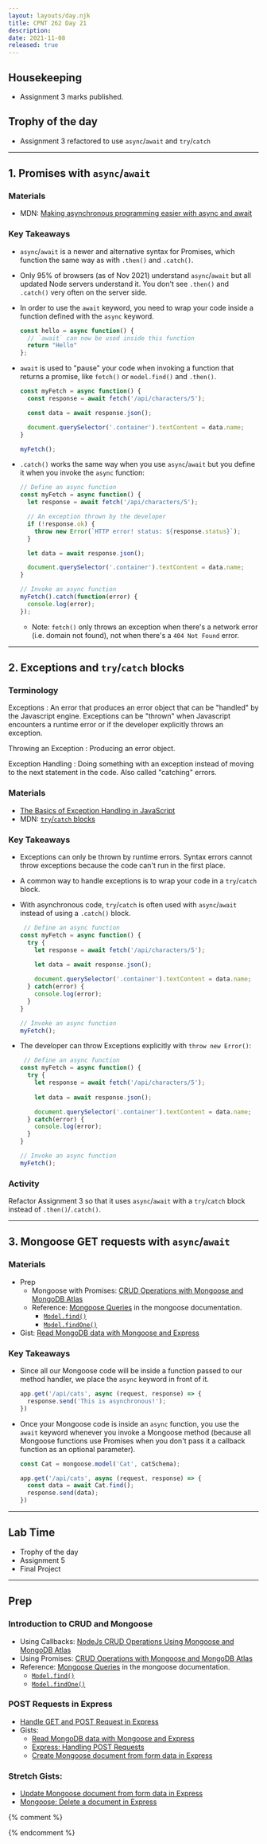 ```yaml
---
layout: layouts/day.njk
title: CPNT 262 Day 21
description: 
date: 2021-11-08
released: true
---
```


## Housekeeping
- Assignment 3 marks published.

## Trophy of the day
- Assignment 3 refactored to use `async`/`await` and `try`/`catch`

---

## 1. Promises with `async`/`await`
### Materials
- MDN: [Making asynchronous programming easier with async and await](https://developer.mozilla.org/en-US/docs/Learn/JavaScript/Asynchronous/Async_await)

### Key Takeaways
- `async`/`await` is a newer and alternative syntax for Promises, which function the same way as with `.then()` and `.catch()`.
- Only 95% of browsers (as of Nov 2021) understand `async`/`await` but all updated Node servers understand it. You don't see `.then()` and `.catch()` very often on the server side.
- In order to use the `await` keyword, you need to wrap your code inside a function defined with the `async` keyword.

    ```js
    const hello = async function() { 
      // `await` can now be used inside this function
      return "Hello" 
    };
    ```

- `await` is used to "pause" your code when invoking a function that returns a promise, like `fetch()` or `model.find()` and `.then()`.

    ```js
    const myFetch = async function() {
      const response = await fetch('/api/characters/5');

      const data = await response.json();

      document.querySelector('.container').textContent = data.name;
    }

    myFetch();
    ```

- `.catch()` works the same way when you use `async`/`await` but you define it when you invoke the `async` function:

    ```js
    // Define an async function
    const myFetch = async function() {
      let response = await fetch('/api/characters/5');

      // An exception thrown by the developer
      if (!response.ok) {
        throw new Error(`HTTP error! status: ${response.status}`);
      }

      let data = await response.json();

      document.querySelector('.container').textContent = data.name;
    }

    // Invoke an async function
    myFetch().catch(function(error) {
      console.log(error);
    });
    ```

    - Note: `fetch()` only throws an exception when there's a network error (i.e. domain not found), not when there's a `404 Not Found` error.

---

## 2. Exceptions and `try`/`catch` blocks
### Terminology
Exceptions
: An error that produces an error object that can be "handled" by the Javascript engine. Exceptions can be "thrown" when Javascript encounters a runtime error or if the developer explicitly throws an exception.

Throwing an Exception
: Producing an error object.

Exception Handling
: Doing something with an exception instead of moving to the next statement in the code. Also called "catching" errors.

### Materials
- [The Basics of Exception Handling in JavaScript](https://www.section.io/engineering-education/exception-handling-in-javascript/)
- MDN: [`try`/`catch` blocks](https://developer.mozilla.org/en-US/docs/Web/JavaScript/Reference/Statements/try...catch)

### Key Takeaways
- Exceptions can only be thrown by runtime errors. Syntax errors cannot throw exceptions because the code can't run in the first place.
- A common way to handle exceptions is to wrap your code in a `try`/`catch` block.
- With asynchronous code, `try`/`catch` is often used with `async`/`await` instead of using a `.catch()` block.

    ```js
     // Define an async function
    const myFetch = async function() {
      try {
        let response = await fetch('/api/characters/5');
        
        let data = await response.json();

        document.querySelector('.container').textContent = data.name;
      } catch(error) {
        console.log(error);
      }
    }

    // Invoke an async function
    myFetch();   
    ```
- The developer can throw Exceptions explicitly with `throw new Error()`:

    ```js
     // Define an async function
    const myFetch = async function() {
      try {
        let response = await fetch('/api/characters/5');
        
        let data = await response.json();

        document.querySelector('.container').textContent = data.name;
      } catch(error) {
        console.log(error);
      }
    }

    // Invoke an async function
    myFetch();   
    ```

### Activity
Refactor Assignment 3 so that it uses `async`/`await` with a `try`/`catch` block instead of `.then()`/`.catch()`.

---

## 3. Mongoose GET requests with `async`/`await`
### Materials
- Prep
    - Mongoose with Promises: [CRUD Operations with Mongoose and MongoDB Atlas](https://www.digitalocean.com/community/tutorials/nodejs-crud-operations-mongoose-mongodb-atlas)
    - Reference: [Mongoose Queries](https://mongoosejs.com/docs/queries.html) in the mongoose documentation.
        - [`Model.find()`](https://mongoosejs.com/docs/api.html#model_Model.find)
        - [`Model.findOne()`](https://mongoosejs.com/docs/api.html#model_Model.findOne)
- Gist: [Read MongoDB data with Mongoose and Express](https://gist.github.com/acidtone/de24abff567b3b2bf90b1af35bc3a23a)  


### Key Takeaways
- Since all our Mongoose code will be inside a function passed to our method handler, we place the `async` keyword in front of it.
    
    ```js
    app.get('/api/cats', async (request, response) => {
      response.send('This is asynchronous!');
    })
    ```
- Once your Mongoose code is inside an `async` function, you use the `await` keyword whenever you invoke a Mongoose method (because all Mongoose functions use Promises when you don't pass it a callback function as an optional parameter).

    ```js
    const Cat = mongoose.model('Cat', catSchema);
    
    app.get('/api/cats', async (request, response) => {
      const data = await Cat.find();
      response.send(data);
    })
    ```

---

## Lab Time
- Trophy of the day
- Assignment 5
- Final Project

---

## Prep
### Introduction to CRUD and Mongoose
- Using Callbacks: [NodeJs CRUD Operations Using Mongoose and MongoDB Atlas](https://www.geeksforgeeks.org/nodejs-crud-operations-using-mongoose-and-mongodb-atlas/)
- Using Promises: [CRUD Operations with Mongoose and MongoDB Atlas](https://www.digitalocean.com/community/tutorials/nodejs-crud-operations-mongoose-mongodb-atlas)
- Reference: [Mongoose Queries](https://mongoosejs.com/docs/queries.html) in the mongoose documentation.
    - [`Model.find()`](https://mongoosejs.com/docs/api.html#model_Model.find)
    - [`Model.findOne()`](https://mongoosejs.com/docs/api.html#model_Model.findOne)
### POST Requests in Express
- [Handle GET and POST Request in Express](https://codeforgeek.com/handle-get-post-request-express-4/)
- Gists: 
    - [Read MongoDB data with Mongoose and Express](https://gist.github.com/acidtone/de24abff567b3b2bf90b1af35bc3a23a)        
    - [Express: Handling POST Requests](https://gist.github.com/acidtone/008bde16ec883f5b8cda22417623d435)
    - [Create Mongoose document from form data in Express](https://gist.github.com/acidtone/c69a20727a1e11c58fcc9ff0503b1471)
### Stretch Gists: 
- [Update Mongoose document from form data in Express](https://gist.github.com/acidtone/c7da38b6783d05aa11cd02a1054cfc16)
- [Mongoose: Delete a document in Express](https://gist.github.com/acidtone/6435085cd7eb57f202ca5a7b1941e447)

{% comment %}

{% endcomment %}